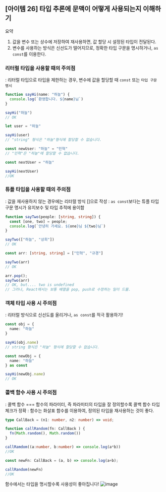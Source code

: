 ## [아이템 26] 타입 추론에 문맥이 어떻게 사용되는지 이해하기
요약
1. 값을 변수 또는 상수에 저장하여 재사용하면, 값 할당 시 설정된 타입이 전달된다.
2. 변수를 사용하는 방식은 신선도가 떨어지므로, 정확한 타입 구문을 명시하거나, `as const`를 이용한다.

### 리터럴 타입을 사용할 때의 주의점
: 리터럴 타입으로 타입을 제한하는 경우, 변수에 값을 할당할 때 `const` 또는 `타입 구문 명시`
```ts
function sayHi(name: "하늘") {
  console.log(`환영합니다. ${name}님`)
}

sayHi("하늘")
// OK

let user = "하늘"

sayHi(user)
// "string" 형식은 "하늘"형식에 할당할 수 없습니다.

const newUser: "하늘" = "민혁"
// "민혁"은 "하늘"에 할당할 수 없습니다.

const nextUser = "하늘"

sayHi(nextUser)
//OK 
```

### 튜플 타입을 사용할 때의 주의점
: 값을 재사용하지 않는 경우에는 리터럴 방식 []으로 작성
: `as const`보다는 튜플 타입 구문 명시가 유지보수 및 타입 추적에 용이함
```ts
function sayTwo(people: [string, string]) {
  const [one, two] = people;
  console.log(`안녕히 가세요. ${one}님 ${two}님`)
}

sayTwo(["하늘", "상희"])
// OK

const arr: [string, string] = ["민혁", "규경"]

sayTwo(arr)
// OK

arr.pop();
sayTwo(arr)
// OK, but.... two is undefined
// 그러나, React에서는 보통 배열을 pop, push로 수정하는 일이 드묾.
```

### 객체 타입 사용 시 주의점
: 리터럴 방식으로 신선도를 올리거나, `as const`를 적극 활용하기!
```ts
const obj = {
  name: "하늘"
}

sayHi(obj.name)
// string 형식은 "하늘" 형식에 할당할 수 없습니다.

const newObj = {
  name: "하늘"
} as const

sayHi(newObj.name)
// OK
```

### 콜백 함수 사용 시 주의점
: 콜백 함수 === 함수의 파라미터, 즉 파라미터의 타입을 잘 정의할수록 콜백 함수 타입 체크가 정확
: 함수는 화살표 함수를 이용하여, 정의된 타입을 재사용하는 것이 좋다.
```ts
type CallBack = (n1: number, n2: number) => void;

function callRandom(fn: CallBack ) {
  fn(Math.random(), Math.random())
}

callRamdom((a:number, b:number) => console.log(a*b))
//OK

const newFn: CallBack = (a, b) => console.log(a+b);

callRandom(newFn)
//OK
```

함수에서는 타입을 명시할수록 사용성이 좋아집니다!
![image](https://github.com/code-itch/effective-typescript/assets/78120157/d2ee7660-6f15-4f64-bfdf-43ba30ec4fb8)


